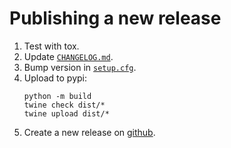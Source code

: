 # Publishing a new release

1. Test with tox.
2. Update [`CHANGELOG.md`](./CHANGELOG.md).
3. Bump version in [`setup.cfg`](./setup.cfg).
4. Upload to pypi:
    ```shell
    python -m build
    twine check dist/*
    twine upload dist/*
    ```
5. Create a new release on [github](https://github.com/klausweiss/typing-protocol-intersection/releases).
